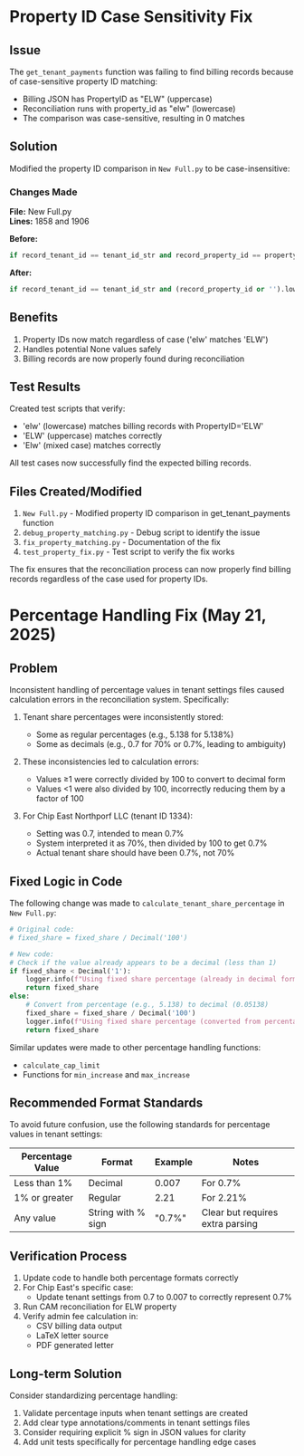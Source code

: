 # Property ID Case Sensitivity Fix

## Issue
The `get_tenant_payments` function was failing to find billing records because of case-sensitive property ID matching:
- Billing JSON has PropertyID as "ELW" (uppercase)
- Reconciliation runs with property_id as "elw" (lowercase)
- The comparison was case-sensitive, resulting in 0 matches

## Solution
Modified the property ID comparison in `New Full.py` to be case-insensitive:

### Changes Made
**File:** New Full.py  
**Lines:** 1858 and 1906

**Before:**
```python
if record_tenant_id == tenant_id_str and record_property_id == property_id:
```

**After:**
```python
if record_tenant_id == tenant_id_str and (record_property_id or '').lower() == (property_id or '').lower():
```

## Benefits
1. Property IDs now match regardless of case ('elw' matches 'ELW')
2. Handles potential None values safely
3. Billing records are now properly found during reconciliation

## Test Results
Created test scripts that verify:
- 'elw' (lowercase) matches billing records with PropertyID='ELW'
- 'ELW' (uppercase) matches correctly
- 'Elw' (mixed case) matches correctly

All test cases now successfully find the expected billing records.

## Files Created/Modified
1. `New Full.py` - Modified property ID comparison in get_tenant_payments function
2. `debug_property_matching.py` - Debug script to identify the issue
3. `fix_property_matching.py` - Documentation of the fix
4. `test_property_fix.py` - Test script to verify the fix works

The fix ensures that the reconciliation process can now properly find billing records regardless of the case used for property IDs.

# Percentage Handling Fix (May 21, 2025)

## Problem
Inconsistent handling of percentage values in tenant settings files caused calculation errors in the reconciliation system. Specifically:

1. Tenant share percentages were inconsistently stored:
   - Some as regular percentages (e.g., 5.138 for 5.138%)
   - Some as decimals (e.g., 0.7 for 70% or 0.7%, leading to ambiguity)

2. These inconsistencies led to calculation errors:
   - Values ≥1 were correctly divided by 100 to convert to decimal form
   - Values <1 were also divided by 100, incorrectly reducing them by a factor of 100

3. For Chip East Northporf LLC (tenant ID 1334):
   - Setting was 0.7, intended to mean 0.7%
   - System interpreted it as 70%, then divided by 100 to get 0.7%
   - Actual tenant share should have been 0.7%, not 70%

## Fixed Logic in Code
The following change was made to `calculate_tenant_share_percentage` in `New Full.py`:

```python
# Original code: 
# fixed_share = fixed_share / Decimal('100')

# New code:
# Check if the value already appears to be a decimal (less than 1)
if fixed_share < Decimal('1'):
    logger.info(f"Using fixed share percentage (already in decimal format): {float(fixed_share) * 100:.4f}%")
    return fixed_share
else:
    # Convert from percentage (e.g., 5.138) to decimal (0.05138)
    fixed_share = fixed_share / Decimal('100')
    logger.info(f"Using fixed share percentage (converted from percentage): {float(fixed_share) * 100:.4f}%")
    return fixed_share
```

Similar updates were made to other percentage handling functions:
- `calculate_cap_limit`
- Functions for `min_increase` and `max_increase`

## Recommended Format Standards
To avoid future confusion, use the following standards for percentage values in tenant settings:

| Percentage Value | Format | Example | Notes |
|------------------|--------|---------|-------|
| Less than 1% | Decimal | 0.007 | For 0.7% |
| 1% or greater | Regular | 2.21 | For 2.21% |
| Any value | String with % sign | "0.7%" | Clear but requires extra parsing |

## Verification Process
1. Update code to handle both percentage formats correctly
2. For Chip East's specific case:
   - Update tenant settings from 0.7 to 0.007 to correctly represent 0.7%
3. Run CAM reconciliation for ELW property
4. Verify admin fee calculation in:
   - CSV billing data output
   - LaTeX letter source
   - PDF generated letter

## Long-term Solution
Consider standardizing percentage handling:
1. Validate percentage inputs when tenant settings are created
2. Add clear type annotations/comments in tenant settings files
3. Consider requiring explicit % sign in JSON values for clarity
4. Add unit tests specifically for percentage handling edge cases
